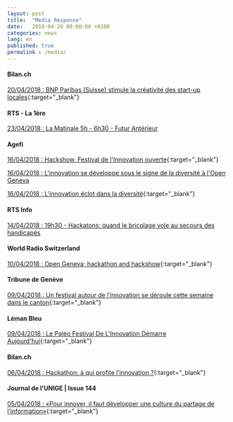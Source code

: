 ```yaml
---
layout: post
title:  "Media Response"
date:   2018-04-20 00:00:00 +0200
categories: news
lang: en
published: true
permalink : /media/
---
```


#### **Bilan.ch**
[20/04/2018 : BNP Paribas (Suisse) stimule la créativité des start-up locales](http://www.bilan.ch/bilan-plus-de-redaction/bnp-paribas-suisse-stimule-creativite-start-locales){:target="_blank"}

#### **RTS - La 1ère**
[23/04/2018 : La Matinale 5h - 6h30 - Futur Antérieur](https://www.rts.ch/play/radio/la-matinale-5h-6h30/audio/futur-anterieur-linnovation-a-lere-des-hackathons?id=9487937)

#### **Agefi**
[16/04/2018 : Hackshow, Festival de l'Innovation ouverte](http://www.agefi.com/home/news/detail-ageficom/edition/online/article/hackshow-festival-de-linnovation-ouverte---150418-472999.html){:target="_blank"}

[16/04/2018 : L'innovation se développe sous le signe de la diversité à l'Open Geneva](http://www.agefi.com/nc/quotidien-agefi/europe-monde/detail/edition/2018-04-16/article/la-quatrieme-edition-de-levenement-sest-cloturee-ce-dimanche-ce-qui-netait-quune-reunion-de-hackathons-est-devenu-un-festival-multi-facette-473904.html)

[16/04/2018 : L’innovation éclot dans la diversité](http://www.agefi.com/quotidien-agefi/une/detail/edition/2018-04-16/article/hackathon-la-quatrieme-edition-de-lopen-geneva-sest-cloturee-sur-la-presentation-denviron-150-projets-473940.html){:target="_blank"}

#### **RTS Info**
[14/04/2018 : 19h30 - Hackatons: quand le bricolage vole au secours des handicapés](https://www.rts.ch/play/tv/19h30/video/hackatons-quand-le-bricolage-vole-au-secours-des-handicapes---?id=9486214)

#### **World Radio Switzerland**
[10/04/2018 : Open Geneva; hackathon and hackshow](https://worldradio.ch/article/open-geneva-hackathon-and-hackshow/){:target="_blank"}

#### **Tribune de Genève**
[09/04/2018 : Un festival autour de l’innovation se déroule cette semaine dans le canton](https://www.tdg.ch/geneve/actu-genevoise/festival-innovation-deroule-semaine-canton/story/25004401){:target="_blank"}

#### **Léman Bleu**
[09/04/2018 : Le Paléo Festival De L'Innovation Démarre Aujourd'hui](http://www.lemanbleu.ch/fr/News/Le-Paleo-Festival-de-l-innovation-demarre-aujourd-hui.html){:target="_blank"}

#### **Bilan.ch**
[06/04/2018 : Hackathon: à qui profite l’innovation ?](http://www.bilan.ch/plus-de-redaction/hackathon-a-profite-linnovation){:target="_blank"}

#### **Journal de l'UNIGE | Issue 144**
[05/04/2018 : «Pour innover, il faut développer une culture du partage de l’information»](http://www.unige.ch/lejournal/numeros/journal144/article-point-fort/){:target="_blank"}

